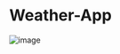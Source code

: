 # Weather-App

![image](https://github.com/StevenD24/Weather-App/assets/105379503/02aeb6f3-0234-4a4a-ac83-c7564c11a530)
